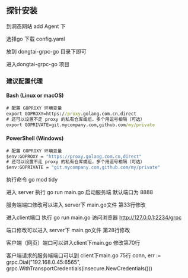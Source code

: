 
## 探针安装

到洞态网站 add Agent 下 

选择go 下载 config.yaml 

放到 dongtai-grpc-go 目录下即可

进入dongtai-grpc-go 项目

### 建议配置代理

#### Bash (Linux or macOS)
```cmd
# 配置 GOPROXY 环境变量
export GOPROXY=https://proxy.golang.com.cn,direct
# 还可以设置不走 proxy 的私有仓库或组，多个用逗号相隔（可选）
export GOPRIVATE=git.mycompany.com,github.com/my/private
```
#### PowerShell (Windows)
```cmd
# 配置 GOPROXY 环境变量
$env:GOPROXY = "https://proxy.golang.com.cn,direct"
# 还可以设置不走 proxy 的私有仓库或组，多个用逗号相隔（可选）
$env:GOPRIVATE = "git.mycompany.com,github.com/my/private"
```
执行命令 go mod tidy

进入 server 执行 go run main.go 启动服务端 默认端口为 8888

服务端端口修改可以进入 server下 main.go文件 第33行修改

进入client端口 执行 go run main.go  访问浏览器 http://127.0.0.1:2234/grpc

端口修改可以进入 server下 main.go文件 第28行修改

客户端（网页）端口可以进入client下main.go 修改第70行

客户端请求的服务端端口可以到 client下main.go
75行  conn, err := grpc.Dial("192.168.0.45:6565", grpc.WithTransportCredentials(insecure.NewCredentials()))